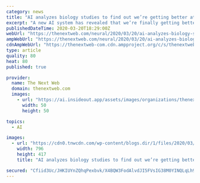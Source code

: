 ```yaml
---
category: news
title: "AI analyzes biology studies to find out we’re getting better at wildlife conservation"
excerpt: "A new AI system has revealed that we’re finally getting better at wildlife conservation. Researchers came to this conclusion after using machine learning to analyze more than 4,000 studies on species reintroduction across four decades. The system evaluated the outcomes of conservation programs by assessing the study abstracts with sentiment ..."
publishedDateTime: 2020-03-20T18:29:00Z
webUrl: "https://thenextweb.com/neural/2020/03/20/ai-analyzes-biology-studies-to-find-out-were-getting-better-at-wildlife-conservation/"
ampWebUrl: "https://thenextweb.com/neural/2020/03/20/ai-analyzes-biology-studies-to-find-out-were-getting-better-at-wildlife-conservation/amp/"
cdnAmpWebUrl: "https://thenextweb-com.cdn.ampproject.org/c/s/thenextweb.com/neural/2020/03/20/ai-analyzes-biology-studies-to-find-out-were-getting-better-at-wildlife-conservation/amp/"
type: article
quality: 80
heat: 80
published: true

provider:
  name: The Next Web
  domain: thenextweb.com
  images:
    - url: "https://ai.insideout.app/assets/images/organizations/thenextweb.com-50x50.jpg"
      width: 50
      height: 50

topics:
  - AI

images:
  - url: "https://cdn0.tnwcdn.com/wp-content/blogs.dir/1/files/2020/03/Untitled-design32-796x417.png"
    width: 796
    height: 417
    title: "AI analyzes biology studies to find out we’re getting better at wildlife conservation"

secured: "Cfiid3Uc/JHKIUYnZQhqPexbvk/X4BQW3FodAlvdJI5FVsIG38M0YINQLqLh93iS+6oINBIAqqogl1hC18plvHyiiAqLr9zNYYEBkaQ0wAucAKQ+X/AJB3fqNiCJ2f/0kLvfFCY/crJlnudNItu2zuldVDmyonMpDWgI91pVSC03iJoYECVMlx5HMRpid8D5Ldy5kf2gAESfuaTJrTtxKTdf2F/v2uWhXRIBVnhURrrxxbs3myiT9gWrc1kDL3rWPVxTp4Fi9/pPF1FhjVM0IUqulXttcJc5wh1/ct+p+JSpoqwNnJ7rrtNnxQBTBEd7;wQKPaXQNrYU2O42m45t09A=="
---
```


